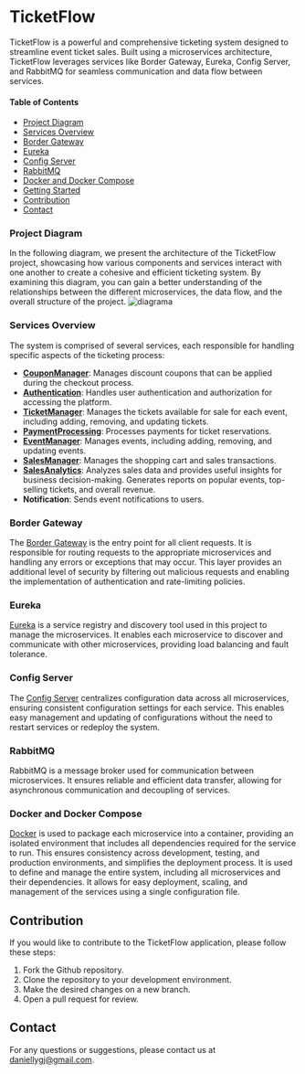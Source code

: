 # TicketFlow

TicketFlow is a powerful and comprehensive ticketing system designed to streamline event ticket sales. Built using a microservices architecture, TicketFlow leverages services like Border Gateway, Eureka, Config Server, and RabbitMQ for seamless communication and data flow between services.

#### Table of Contents
* [Project Diagram](#Project-Diagram)
* [Services Overview](#Services-Overview)
* [Border Gateway](#Border-Gateway)
* [Eureka](#Eureka)
* [Config Server](#Config-Server)
* [RabbitMQ](#RabbitMQ)
* [Docker and Docker Compose](#Docker-and-Docker-Compose)
* [Getting Started](#Getting-Started)
* [Contribution](#Contribution)
* [Contact](#Contact)

### Project Diagram
In the following diagram, we present the architecture of the TicketFlow project, showcasing how various components and services interact with one another to create a cohesive and efficient ticketing system. By examining this diagram, you can gain a better understanding of the relationships between the different microservices, the data flow, and the overall structure of the project.
![diagrama](https://github.com/TicketFlow/.github/blob/main/utils/diagrama.png)

### Services Overview
The system is comprised of several services, each responsible for handling specific aspects of the ticketing process:
* **[CouponManager](https://github.com/TicketFlow/CouponManager)**: Manages discount coupons that can be applied during the checkout process.
* **[Authentication](https://github.com/TicketFlow/Authentication)**: Handles user authentication and authorization for accessing the platform.
* **[TicketManager](https://github.com/TicketFlow/TicketManager)**: Manages the tickets available for sale for each event, including adding, removing, and updating tickets.
* **[PaymentProcessing](https://github.com/TicketFlow/PaymentProcessing)**: Processes payments for ticket reservations.
* **[EventManager](https://github.com/TicketFlow/EventManager)**: Manages events, including adding, removing, and updating events.
* **[SalesManager](https://github.com/TicketFlow/SalesManager)**: Manages the shopping cart and sales transactions.
* **[SalesAnalytics](https://github.com/TicketFlow/SalesAnalytics)**: Analyzes sales data and provides useful insights for business decision-making. Generates reports on popular events, top-selling tickets, and overall revenue.
* **Notification**: Sends event notifications to users.

### Border Gateway
The [Border Gateway](https://github.com/TicketFlow/BorderGateway) is the entry point for all client requests. It is responsible for routing requests to the appropriate microservices and handling any errors or exceptions that may occur. This layer provides an additional level of security by filtering out malicious requests and enabling the implementation of authentication and rate-limiting policies.

### Eureka
[Eureka](https://github.com/TicketFlow/Discovery) is a service registry and discovery tool used in this project to manage the microservices. It enables each microservice to discover and communicate with other microservices, providing load balancing and fault tolerance.

### Config Server
The [Config Server](https://github.com/TicketFlow/Configuration) centralizes configuration data across all microservices, ensuring consistent configuration settings for each service. This enables easy management and updating of configurations without the need to restart services or redeploy the system.

### RabbitMQ
RabbitMQ is a message broker used for communication between microservices. It ensures reliable and efficient data transfer, allowing for asynchronous communication and decoupling of services.

### Docker and Docker Compose
[Docker](https://github.com/TicketFlow/docker-compose-configs) is used to package each microservice into a container, providing an isolated environment that includes all dependencies required for the service to run. This ensures consistency across development, testing, and production environments, and simplifies the deployment process.
It is used to define and manage the entire system, including all microservices and their dependencies. It allows for easy deployment, scaling, and management of the services using a single configuration file.

## Contribution
If you would like to contribute to the TicketFlow application, please follow these steps:

1. Fork the Github repository.
2. Clone the repository to your development environment.
3. Make the desired changes on a new branch.
4. Open a pull request for review.

## Contact
For any questions or suggestions, please contact us at daniellygj@gmail.com.
